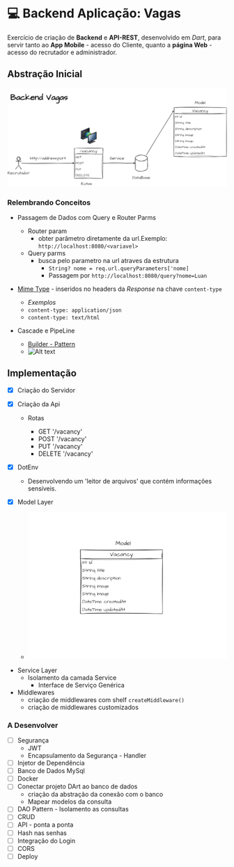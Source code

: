 # :computer: Backend Aplicação: Vagas

Exercício de criação de **Backend** e **API-REST**, desenvolvido em *Dart*, para servir tanto ao **App Mobile** - acesso do Cliente, quanto a **página Web** - acesso do recrutador e administrador.

## Abstração Inicial

![Alt text](assets/abstraction.png)

### Relembrando Conceitos

- Passagem de Dados com Query e Router Parms
  - Router param
    - obter parâmetro diretamente da url.Exemplo:  `http://localhost:8080/<variavel>`
  - Query parms
    - busca pelo parametro na url atraves da estrutura
      - ``String? nome = req.url.queryParameters['nome]``
      - Passagem por  ``http://localhost:8080/query?nome=Luan``

- [Mime Type](https://developer.mozilla.org/en-US/docs/WebHTTP/Basics_of_HTTP/MIME_types/Common_types) - inseridos no headers da *Response* na chave `content-type`
  - *Exemplos*
  - ``content-type: application/json``
  - ``content-type: text/html``
- Cascade e PipeLine
  - [Builder - Pattern](https://refactoring.guru/design-patterns/builder)
  - ![Alt text](https://refactoring.guru/images/patterns/diagrams/builder/structure.png?id%3Dfe9e23559923ea0657aa5fe75efef333)

## Implementação

- [x] Criação do Servidor
  
- [x] Criação da Api
  - Rotas
  
    - GET '/vacancy'
    - POST '/vacancy'
    - PUT '/vacancy'
    - DELETE '/vacancy'

- [x] DotEnv
  - Desenvolvendo um 'leitor de arquivos' que contém informações sensíveis.
- [x] Model Layer
  - ![Alt text](assets/model.jpg)
- Service Layer
  - Isolamento da camada Service
    - Interface de Serviço Genérica
- Middlewares
  - criação de middlewares com shelf `createMiddleware()`
  - criação de middlewares customizados

### A Desenvolver

- [ ] Segurança
  - JWT
  - Encapsulamento da Segurança - Handler
- [ ] Injetor de Dependência
- [ ] Banco de Dados MySql
- [ ] Docker
- [ ] Conectar projeto DArt ao banco de dados
  - criação da abstração da conexão com o banco
  - Mapear modelos da consulta
- [ ] DAO Pattern - Isolamento as consultas
- [ ] CRUD
- [ ] API - ponta a ponta
- [ ] Hash nas senhas
- [ ] Integração do Login
- [ ] CORS
- [ ] Deploy
